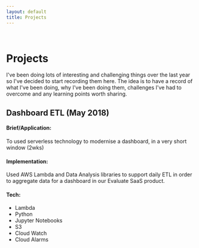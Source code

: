 ```yaml
---
layout: default
title: Projects
---		
```


&nbsp;







# Projects

I've been doing lots of interesting and challenging things over the last year so I've decided to start recording them here.  The idea is to have a record of what I've been doing, why I've been doing them, challenges I've had to overcome and any learning points worth sharing.

## **Dashboard ETL** (May 2018)

#### Brief/Application:

To used serverless technology to modernise a dashboard, in a very short window (2wks)

#### Implementation:

Used AWS Lambda and Data Analysis libraries to support daily ETL in order to aggregate data for a dashboard in our Evaluate SaaS product.  

#### Tech:


- Lambda
- Python
- Jupyter Notebooks
- S3
- Cloud Watch
- Cloud Alarms
